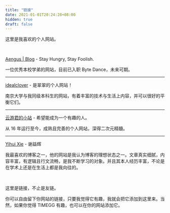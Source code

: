 ```yaml
---
title: "链接"
date: 2021-01-01T20:24:28+08:00
hidden: true
draft: false
---
```


这里是我喜欢的个人网站。

<br>

[Aengus | Blog](https://www.aengus.top/) - Stay Hungry, Stay Foolish. 

一位优秀本校学弟的网站，目前已入职 Byte Dance，未来可期。

---

[idealclover](https://idealclover.top/) - 是翠翠的个人网站！

南京大学与我同级本科生的网站，有着丰富的技术与生活上内容，并可以很好的平衡它们。

---

[云游君的小站](https://www.yunyoujun.cn/) - 希望能成为一个有趣的人。

从 16 年运行至今，成熟且完善的个人网站，深得二次元精髓。

---

[Yihui Xie](https://yihui.org/) - 谢益辉

我最喜欢的博客之一，他的网站是我认为博客的理想状态之一。文章真实细腻，内容丰富，有逻辑且行文流畅，是我不断学习的对象。并且其本人经历丰富，不论是在学术上还是在生活上都是我向往的。

<br>

这里是链接，不止是友链。

你可以自由留下你网站的链接，只要我觉得它有趣，我就会把它添加到这里来。当然，如果你觉得 TIMEGG 有趣，也可以在你的网站添加它。
